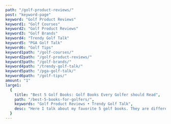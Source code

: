 ```yaml
---
path: "/golf-product-reviews/"
post: "keyword-page"
keyword: "Golf Product Reviews"
keyword1: "Golf Courses"
keyword2: "Golf Product Reviews"
keyword3: "Golf Brands"
keyword4: "Trendy Golf Talk"
keyword5: "PGA Golf Talk"
keyword6: "Golf Tips"
keyword1path: "/golf-courses/"
keyword2path: "/golf-product-reviews/"
keyword3path: "/golf-brands/"
keyword4path: "/trendy-golf-talk/"
keyword5path: "/pga-golf-talk/"
keyword6path: "/golf-tips/"
amount: "1"
large1:
  {
    title: "Best 5 Golf Books: Golf Books Every Golfer should Read",
    path: "/best-5-books-for-golfers/",
    keywords: "Golf Product Reviews • Trendy Golf Talk",
    desc: "Here I talk about my favorite 5 golf books. They are different genres and different lengths. A few of them will help your golf game greatly and a few are just entertaining books to read as a golfer!",
  }
---
```

